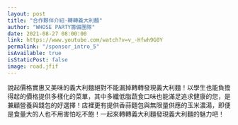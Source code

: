 ```yaml
---
layout: post
title: "合作夥伴介紹-轉轉義大利麵"
author: "WHOSE PARTY籌備團隊"
date: 2021-08-27 08:00:00
link: https://www.youtube.com/watch?v=v_-Hfwh9G0Y
permalink: "/sponsor_intro_5"
isAvailable: true
isStaticPost: false
image: road.jfif
---
```


說起價格實惠又美味的義大利麵絕對不能漏掉轉轉發現義大利麵！以學生也能負擔得起的價格提供多樣化的菜單，其中多纖低脂蔬食口味也能滿足追求健康的您，是兼顧營養與錢包的好選擇！店裡更有提供香蒜麵包與無限量供應的玉米濃湯，即便是食量大的人也不用害怕吃不飽！一起來轉轉義大利麵發現義大利麵的魅力吧！